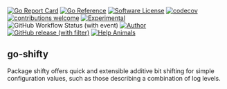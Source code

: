 
[![Go Report Card](https://goreportcard.com/badge/github.com/JesseCoretta/go-shifty)](https://goreportcard.com/report/github.com/JesseCoretta/go-shifty) [![Go Reference](https://pkg.go.dev/badge/github.com/JesseCoretta/go-shifty.svg)](https://pkg.go.dev/github.com/JesseCoretta/go-shifty) [![Software License](https://img.shields.io/badge/license-MIT-brightgreen.svg?style=flat)](https://github.com/JesseCoretta/go-shifty/blob/main/LICENSE) [![codecov](https://codecov.io/gh/JesseCoretta/go-shifty/graph/badge.svg?token=2MHIRM36MS)](https://codecov.io/gh/JesseCoretta/go-shifty) [![contributions welcome](https://img.shields.io/badge/contributions-welcome-brightgreen.svg?style=flat)](https://github.com/JesseCoretta/go-shifty/issues) [![Experimental](https://img.shields.io/badge/experimental-blue?logoColor=blue&label=%F0%9F%A7%AA%20%F0%9F%94%AC&labelColor=blue&color=gray)](https://github.com/JesseCoretta/JesseCoretta/blob/main/EXPERIMENTAL.md) ![GitHub Workflow Status (with event)](https://img.shields.io/github/actions/workflow/status/jessecoretta/go-shifty/go.yml?event=push) [![Author](https://img.shields.io/badge/author-Jesse_Coretta-darkred?label=%F0%9F%94%BA&labelColor=indigo&color=maroon)](https://www.linkedin.com/in/jessecoretta/) [![GitHub release (with filter)](https://img.shields.io/github/v/release/JesseCoretta/go-shifty)](https://github.com/JesseCoretta/go-shifty/releases) [![Help Animals](https://img.shields.io/badge/donations-yellow?label=%F0%9F%98%BA&labelColor=Yellow)](https://github.com/JesseCoretta/JesseCoretta/blob/main/DONATIONS.md)

## go-shifty
Package shifty offers quick and extensible additive bit shifting for simple configuration values, such as those describing a combination of log levels.
